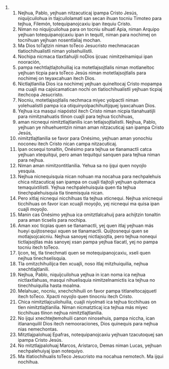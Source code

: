 <ol>
  <li>
    <ol>
      <li>Nejhua, Pablo, yejhuan nitzacuticaj ipampa Cristo Jesús, niquijcuilohua in tlajcuilolamatl san secan ihuan tocniu Timoteo para tejhua, Filemón, totequipanojcaxiu ipan itequiu Cristo.</li>
      <li>Niman no niquijcuilohua para on tocniu sihuatl Apia, niman Arquipo yejhuan totequipanojcaxiu ipan in tequitl, niman para nochimej on tocnihuan yejhuan nosentlaliaj mochan.</li>
      <li>Ma Dios toTajtzin niman toTeco Jesucristo mechmacacan tlatiochihualistli niman yolsehuilistli.</li>
      <li>Nochipa nicmaca tlaxtlahuijli noDios ijcuac nimitzelnamiqui ipan nooración,</li>
      <li>pampa nechtlajtlajtohuiliaj ica motetlajsojtlalis niman motlaneltoc yejhuan ticpia para toTeco Jesús niman motetlajsojtlalis para nochimej on teyaxcahuan itech Dios.</li>
      <li>Nictlajtlanilia Dios ica nochimej yejhuan quineltocaj Cristo mopampa ma cuajli ma cajsicamatican nochi on tlatiochihualistli yejhuan ticpiaj itechcopa Jesucristo.</li>
      <li>Nocniu, motetlajsojtlalis nechmaca miyec yolpactli niman yolehualistli pampa ica otiquinyolpachihuitijquej iyaxcahuan Dios.</li>
      <li>Yejhua ica masqui niapóstol itech Cristo niman nicpia tlanahuatijli para nimitznahuatis tlinon cuajli para tejhua ticchihuas,</li>
      <li>aman nicnequi nimitztlajtlanilis ican tetlajsojtlalistli. Nejhua, Pablo, yejhuan ye nihuehuentzin niman aman nitzacuticaj san ipampa Cristo Jesús,</li>
      <li>nimitztlajtlanilia se favor para Onésimo, yejhuan aman yonochiu noconeu itech Cristo nican campa nitzacuticaj.</li>
      <li>Ipan ocsequi tonaltin, Onésimo para tejhua se tlanamactli catca yejhuan xtequitqui, pero aman tequitqui sanquen para tejhua niman para nejhua.</li>
      <li>Niman aman nimitzontitlanilia. Yehua sa no ijqui quen noyojlo yesquia.</li>
      <li>Nejhua nicnequisquia nican nohuan ma nocahua para nechpalehuis chica nitzacuticaj san ipampa on cuajli tlajtojli yejhuan quitemaca temaquixtilistli. Yejhua nechpalehuisquia quen tla tejhua tinechpalehuisquia tla tinemisquia nican.</li>
      <li>Pero xitlaj nicnequi nicchihuas tla tejhua xticnequi. Nejhua xnicnequi ticchihuas on favor ican xcuajli moyojlo, yej nicnequi ma quisa ipan cuajli moyojlo.</li>
      <li>Manin cas Onésimo yejhua ica omitztlalcahuij para achijtzin tonaltin para aman ticselis para nochipa.</li>
      <li>Aman xoc ticpias quen se tlanamactli, yej quen itlaj yejhuan más hueyi quijtosnequi xquen se tlanamactli. Quijtosnequi quen se motlajsojcaicniu. Nejhua sanoyej nictlajsojtla, pero tejhua nonequi tictlajsojtlas más sanoyej xsan pampa yejhua tlacatl, yej no pampa tocniu itech toTeco.</li>
      <li>Ijcon, tej, tla tinechmati quen se motequipanojcaxiu, xseli quen nejhua tinechselisquia.</li>
      <li>Tla omitzchihuilijca tlen xcuajli, noso itlaj mitzhuiquilia, nejhua xnechtlajtlanili.</li>
      <li>Nejhua, Pablo, niquijcuilohua yejhua in ican noma ica nejhua nictlaxtlahuas, masqui nihuelisquia nimitzelnamictis ica tejhua no tinechhuiquilia hasta moalma.</li>
      <li>Melahuac, nocniu, xnechchihuili on favor pampa titlaneltocajquetl itech toTeco. Xpacti noyojlo quen tinocniu itech Cristo.</li>
      <li>Chica nimitztlajcuilohuilia, cuajli niyolmati ica tejhua ticchihuas on tlen nimitztlajtlanilia. Niman nicmatzticaj ica tejhua más miyec ticchihuas tlinon nejhua nimitztlajtlanilia.</li>
      <li>No ijqui xnechtejtemohuili canon ninosehuis, pampa niccha, ican itlananquilil Dios itech nemooraciones, Dios quinequis para nejhua nias nemechontas.</li>
      <li>Mitztlajpalohuaj Epafras, notequipanojcaxiu yejhuan tzacutoquej san ipampa Cristo Jesús.</li>
      <li>No mitztlajpalohuaj Marcos, Aristarco, Demas niman Lucas, yejhuan nechpalehuiyaj ipan notequiyo.</li>
      <li>Ma itlatiochihualis toTeco Jesucristo ma nocahua nemotech. Ma ijqui nochihua.</li>
    </ol>
  </li>
</ol>